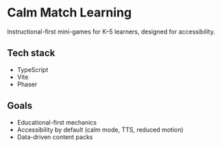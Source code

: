 # Calm Match Learning

Instructional-first mini-games for K–5 learners, designed for accessibility.

## Tech stack
- TypeScript
- Vite
- Phaser

## Goals
- Educational-first mechanics
- Accessibility by default (calm mode, TTS, reduced motion)
- Data-driven content packs
